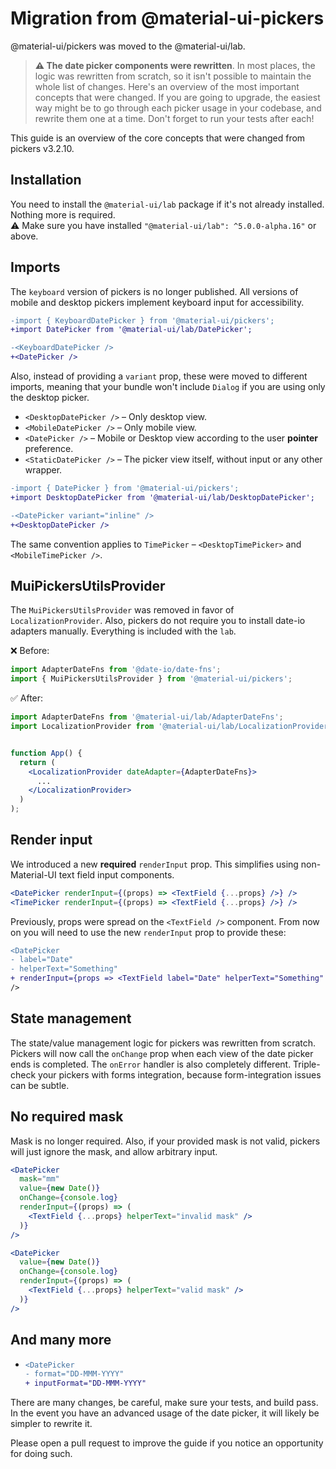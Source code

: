 # Migration from @material-ui-pickers

<p class="description">@material-ui/pickers was moved to the @material-ui/lab.</p>

> **⚠️ The date picker components were rewritten**. In most places, the logic was rewritten from scratch, so it isn't possible to maintain the whole list of changes. Here's an overview of the most important concepts that were changed. If you are going to upgrade, the easiest way might be to go through each picker usage in your codebase, and rewrite them one at a time. Don't forget to run your tests after each!

This guide is an overview of the core concepts that were changed from pickers v3.2.10.

## Installation

You need to install the `@material-ui/lab` package if it's not already installed. Nothing more is required.  
⚠️ Make sure you have installed `"@material-ui/lab": ^5.0.0-alpha.16"` or above.

## Imports

The `keyboard` version of pickers is no longer published. All versions of mobile and desktop pickers implement keyboard input for accessibility.

```diff
-import { KeyboardDatePicker } from '@material-ui/pickers';
+import DatePicker from '@material-ui/lab/DatePicker';

-<KeyboardDatePicker />
+<DatePicker />
```

Also, instead of providing a `variant` prop, these were moved to different imports, meaning that your bundle won't include `Dialog` if you are using only the desktop picker.

- `<DesktopDatePicker />` – Only desktop view.
- `<MobileDatePicker />` – Only mobile view.
- `<DatePicker />` – Mobile or Desktop view according to the user **pointer** preference.
- `<StaticDatePicker />` – The picker view itself, without input or any other wrapper.

```diff
-import { DatePicker } from '@material-ui/pickers';
+import DesktopDatePicker from '@material-ui/lab/DesktopDatePicker';

-<DatePicker variant="inline" />
+<DesktopDatePicker />
```

The same convention applies to `TimePicker` – `<DesktopTimePicker>` and `<MobileTimePicker />`.

## MuiPickersUtilsProvider

The `MuiPickersUtilsProvider` was removed in favor of `LocalizationProvider`. Also, pickers do not require you to install date-io adapters manually. Everything is included with the `lab`.

❌ Before:

```js
import AdapterDateFns from '@date-io/date-fns';
import { MuiPickersUtilsProvider } from '@material-ui/pickers';
```

✅ After:

```jsx
import AdapterDateFns from '@material-ui/lab/AdapterDateFns';
import LocalizationProvider from '@material-ui/lab/LocalizationProvider';


function App() {
  return (
    <LocalizationProvider dateAdapter={AdapterDateFns}>
      ...
    </LocalizationProvider>
  )
);
```

## Render input

We introduced a new **required** `renderInput` prop. This simplifies using non-Material-UI text field input components.

```jsx
<DatePicker renderInput={(props) => <TextField {...props} />} />
<TimePicker renderInput={(props) => <TextField {...props} />} />
```

Previously, props were spread on the `<TextField />` component. From now on you will need to use the new `renderInput` prop to provide these:

```diff
<DatePicker
- label="Date"
- helperText="Something"
+ renderInput={props => <TextField label="Date" helperText="Something" /> }
/>
```

## State management

The state/value management logic for pickers was rewritten from scratch. Pickers will now call the `onChange` prop when each view of the date picker ends is completed. The `onError` handler is also completely different. Triple-check your pickers with forms integration, because form-integration issues can be subtle.

## No required mask

Mask is no longer required. Also, if your provided mask is not valid, pickers will just ignore the mask, and allow arbitrary input.

```jsx
<DatePicker
  mask="mm"
  value={new Date()}
  onChange={console.log}
  renderInput={(props) => (
    <TextField {...props} helperText="invalid mask" />
  )}
/>

<DatePicker
  value={new Date()}
  onChange={console.log}
  renderInput={(props) => (
    <TextField {...props} helperText="valid mask" />
  )}
/>
```

## And many more

- ```diff
  <DatePicker
  - format="DD-MMM-YYYY"
  + inputFormat="DD-MMM-YYYY"
  ```

There are many changes, be careful, make sure your tests, and build pass.
In the event you have an advanced usage of the date picker, it will likely be simpler to rewrite it.

Please open a pull request to improve the guide if you notice an opportunity for doing such.
